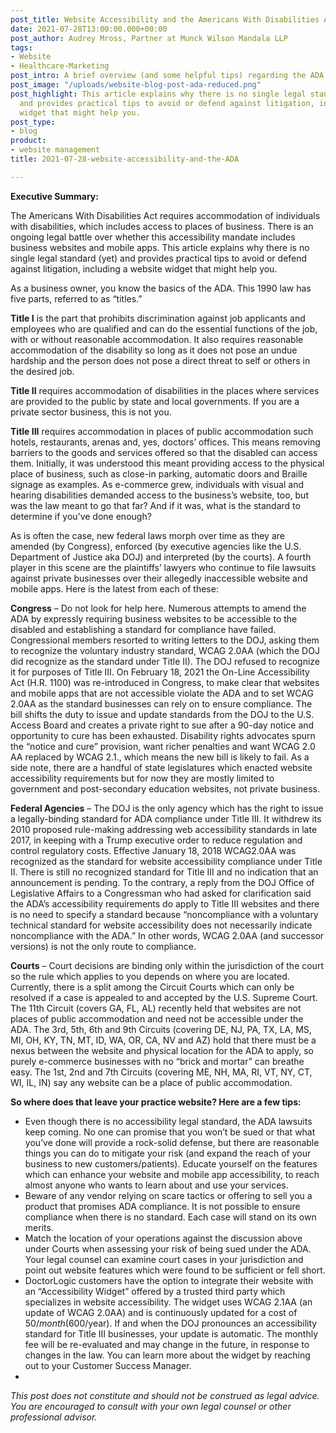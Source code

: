 ```yaml
---
post_title: Website Accessibility and the Americans With Disabilities Act (ADA)
date: 2021-07-28T13:00:00.000+00:00
post_author: Audrey Mross, Partner at Munck Wilson Mandala LLP
tags:
- Website
- Healthcare-Marketing
post_intro: A brief overview (and some helpful tips) regarding the ADA & Website Accessibility
post_image: "/uploads/website-blog-post-ada-reduced.png"
post_highlight: This article explains why there is no single legal standard (yet)
  and provides practical tips to avoid or defend against litigation, including a website
  widget that might help you.
post_type:
- blog
product:
- website management
title: 2021-07-28-website-accessibility-and-the-ADA

---
```

**Executive Summary:** 

The Americans With Disabilities Act requires accommodation of individuals with disabilities, which includes access to places of business. There is an ongoing legal battle over whether this accessibility mandate includes business websites and mobile apps. This article explains why there is no single legal standard (yet) and provides practical tips to avoid or defend against litigation, including a website widget that might help you.

As a business owner, you know the basics of the ADA. This 1990 law has five parts, referred to as “titles.”

**Title I** is the part that prohibits discrimination against job applicants and employees who are qualified and can do the essential functions of the job, with or without reasonable accommodation. It also requires reasonable accommodation of the disability so long as it does not pose an undue hardship and the person does not pose a direct threat to self or others in the desired job.

**Title II** requires accommodation of disabilities in the places where services are provided to the public by state and local governments. If you are a private sector business, this is not you.

**Title III** requires accommodation in places of public accommodation such hotels, restaurants, arenas and, yes, doctors’ offices. This means removing barriers to the goods and services offered so that the disabled can access them. Initially, it was understood this meant providing access to the physical place of business, such as close-in parking, automatic doors and Braille signage as examples. As e-commerce grew, individuals with visual and hearing disabilities demanded access to the business’s website, too, but was the law meant to go that far? And if it was, what is the standard to determine if you’ve done enough?

As is often the case, new federal laws morph over time as they are amended (by Congress), enforced (by executive agencies like the U.S. Department of Justice aka DOJ) and interpreted (by the courts). A fourth player in this scene are the plaintiffs’ lawyers who continue to file lawsuits against private businesses over their allegedly inaccessible website and mobile apps. Here is the latest from each of these:

**Congress** – Do not look for help here. Numerous attempts to amend the ADA by expressly requiring business websites to be accessible to the disabled and establishing a standard for compliance have failed. Congressional members resorted to writing letters to the DOJ, asking them to recognize the voluntary industry standard, WCAG 2.0AA (which the DOJ did recognize as the standard under Title II). The DOJ refused to recognize it for purposes of Title III. On February 18, 2021 the On-Line Accessibility Act (H.R. 1100) was re-introduced in Congress, to make clear that websites and mobile apps that are not accessible violate the ADA and to set WCAG 2.0AA as the standard businesses can rely on to ensure compliance. The bill shifts the duty to issue and update standards from the DOJ to the U.S. Access Board and creates a private right to sue after a 90-day notice and opportunity to cure has been exhausted. Disability rights advocates spurn the “notice and cure” provision, want richer penalties and want WCAG 2.0 AA replaced by WCAG 2.1., which means the new bill is likely to fail. As a side note, there are a handful of state legislatures which enacted website accessibility requirements but for now they are mostly limited to government and post-secondary education websites, not private business.

**Federal Agencies** – The DOJ is the only agency which has the right to issue a legally-binding standard for ADA compliance under Title III. It withdrew its 2010 proposed rule-making addressing web accessibility standards in late 2017, in keeping with a Trump executive order to reduce regulation and control regulatory costs. Effective January 18, 2018 WCAG2.0AA was recognized as the standard for website accessibility compliance under Title II. There is still no recognized standard for Title III and no indication that an announcement is pending. To the contrary, a reply from the DOJ Office of Legislative Affairs to a Congressman who had asked for clarification said the ADA’s accessibility requirements do apply to Title III websites and there is no need to specify a standard because “noncompliance with a voluntary technical standard for website accessibility does not necessarily indicate noncompliance with the ADA.” In other words, WCAG 2.0AA (and successor versions) is not the only route to compliance.

**Courts** – Court decisions are binding only within the jurisdiction of the court so the rule which applies to you depends on where you are located. Currently, there is a split among the Circuit Courts which can only be resolved if a case is appealed to and accepted by the U.S. Supreme Court. The 11th Circuit (covers GA, FL, AL) recently held that websites are not places of public accommodation and need not be accessible under the ADA. The 3rd, 5th, 6th and 9th Circuits (covering DE, NJ, PA, TX, LA, MS, MI, OH, KY, TN, MT, ID, WA, OR, CA, NV and AZ) hold that there must be a nexus between the website and physical location for the ADA to apply, so purely e-commerce businesses with no “brick and mortar” can breathe easy. The 1st, 2nd and 7th Circuits (covering ME, NH, MA, RI, VT, NY, CT, WI, IL, IN) say any website can be a place of public accommodation.

**So where does that leave your practice website? Here are a few tips:**

* Even though there is no accessibility legal standard, the ADA lawsuits keep coming. No one can promise that you won’t be sued or that what you’ve done will provide a rock-solid defense, but there are reasonable things you can do to mitigate your risk (and expand the reach of your business to new customers/patients). Educate yourself on the features which can enhance your website and mobile app accessibility, to reach almost anyone who wants to learn about and use your services.
* Beware of any vendor relying on scare tactics or offering to sell you a product that promises ADA compliance. It is not possible to ensure compliance when there is no standard. Each case will stand on its own merits.
* Match the location of your operations against the discussion above under Courts when assessing your risk of being sued under the ADA. Your legal counsel can examine court cases in your jurisdiction and point out website features which were found to be sufficient or fell short.
* DoctorLogic customers have the option to integrate their website with an “Accessibility Widget” offered by a trusted third party which specializes in website accessibility. The widget uses WCAG 2.1AA (an update of WCAG 2.0AA) and is continuously updated for a cost of $50/month ($600/year). If and when the DOJ pronounces an accessibility standard for Title III businesses, your update is automatic. The monthly fee will be re-evaluated and may change in the future, in response to changes in the law. You can learn more about the widget by reaching out to your Customer Success Manager.
* 

_This post does not constitute and should not be construed as legal advice. You are encouraged to consult with your own legal counsel or other professional advisor._